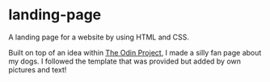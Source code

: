 # landing-page
A landing page for a website by using HTML and CSS. 

Built on top of an idea within <a href="https://www.theodinproject.com/">The Odin Project</a>, I made a silly fan page about my dogs. I followed the template that was provided but added by own pictures and text! 




